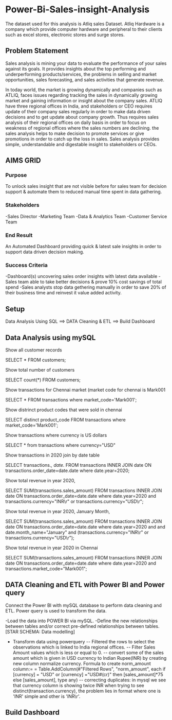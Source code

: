 # Power-Bi-Sales-insight-Analysis
The dataset used for this analysis is Atliq sales Dataset. Atliq Hardware is a company which provide computer hardware and peripheral to their clients such as excel stores, electronic stores and surge stores.

## Problem Statement

Sales analysis is mining your data to evaluate the performance of your sales against its goals. It provides insights about the top performing and underperforming products/services, the problems in selling and market opportunities, sales forecasting, and sales activities that generate revenue.

In today world, the market is growing dynamically and companies such as ATLIQ, faces issues regarding tracking the sales in dynamically growing market and gaining information or insight about the company sales. ATLIQ have three regional offices in India, and stakeholders or CEO requires update of their company sales regularly in order to make data driven decisions and to get update about company growth. Thus requires sales analysis of their regional offices on daily basis in order to focus on weakness of regional offices where the sales numbers are declining. the sales analysis helps to make decision to promote services or give promotions in order to catch up the loss in sales. Sales analysis provides simple, understandable and digestable insight to stakeholders or CEOs.

## AIMS GRID

### Purpose
To unlock sales insight that are not visible before for sales team for decision support & automate them to reduced manual time spent in data gathering.
### Stakeholders
-Sales Director
-Marketing Team
-Data & Analytics Team
-Customer Service Team
### End Result
An Automated Dashboard providing quick & latest sale insights in order to support data driven decision making.
### Success Criteria
-Dashboard(s) uncovering sales order insights with latest data available
-Sales team able to take better decisions & prove 10% cost savings of total spend
-Sales analysts stop data gethering manually in order to save 20% of their business time and reinvest it value added activity.


## Setup

Data Analysis Using SQL ==>  DATA Cleaning & ETL ==> Build Dashboard

## Data Analysis using mySQL
Show all customer records

SELECT * FROM customers;

Show total number of customers

SELECT count(*) FROM customers;

Show transactions for Chennai market (market code for chennai is Mark001

SELECT * FROM transactions where market_code='Mark001';

Show distrinct product codes that were sold in chennai

SELECT distinct product_code FROM transactions where market_code='Mark001';

Show transactions where currency is US dollars

SELECT * from transactions where currency="USD"

Show transactions in 2020 join by date table

SELECT transactions.*, date.* FROM transactions INNER JOIN date ON transactions.order_date=date.date where date.year=2020;

Show total revenue in year 2020,

SELECT SUM(transactions.sales_amount) FROM transactions INNER JOIN date ON transactions.order_date=date.date where date.year=2020 and transactions.currency="INR\r" or transactions.currency="USD\r";

Show total revenue in year 2020, January Month,

SELECT SUM(transactions.sales_amount) FROM transactions INNER JOIN date ON transactions.order_date=date.date where date.year=2020 and and date.month_name="January" and (transactions.currency="INR\r" or transactions.currency="USD\r");

Show total revenue in year 2020 in Chennai

SELECT SUM(transactions.sales_amount) FROM transactions INNER JOIN date ON transactions.order_date=date.date where date.year=2020 and transactions.market_code="Mark001";

## DATA Cleaning and ETL with Power BI and Power query
Connect the Power BI with mySQL database to perform data cleaning and ETL. Power query is used to transform the data.

-Load the data into POWER BI via mySQL.
-Define the new relationships between tables and/or correct pre-defined relationships between tables. [STAR SCHEMA: Data modelling]
- Transform data using powerquery
  -- Filtered the rows to select the observations which is linked to India regional offices.
  -- Filter Sales Amount values which is less or equal to 0.
  -- convert some of the sales amount which is given in USD currency to Indian Rupee(INR) by creating new column normalize        currency. Formula to create norm_amount column:=
  = Table.AddColumn(#"Filtered Rows", "norm_amount", each if [currency] = "USD" or [currency] ="USD#(cr)" then [sales_amount]*75 else [sales_amount], type any)
  -- correcting duplicates: in mysql we see that currency column is showing twice INR when trying to see distinct(transaction.currency), the problem lies in format where one is 'INR' simple and other is 'INR\r'.
## Build Dashboard
 
